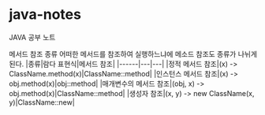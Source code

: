 # java-notes
JAVA 공부 노트




메서드 참조 종류
어떠한 메서드를 참조하여 실행하느냐에 메소드 참조도 종류가 나뉘게 된다.
|종류|람다 표현식|메서드 참조|
|------|---|---|
|정적 메서드 참조|(x) -> ClassName.method(x)|ClassName::method|
|인스턴스 메서드 참조|(x) -> obj.method(x)|obj::method|
|매개변수의 메서드 참조|(obj, x) -> obj.method(x)|ClassName::method|
|생성자 참조|(x, y) -> new ClassName(x, y)|ClassName::new|
